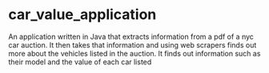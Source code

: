 # car_value_application
 An application written in Java that extracts information from a pdf of a nyc car auction. It then takes that information and using web scrapers finds out more about the vehicles listed in the auction. It finds out information such as their model and the value of each car listed 
